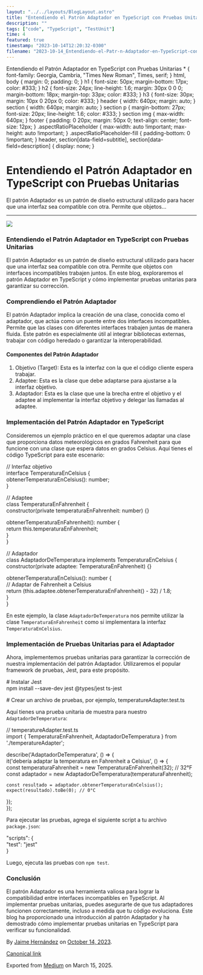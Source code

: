 ```yaml
---
layout: "../../layouts/BlogLayout.astro"
title: "Entendiendo el Patrón Adaptador en TypeScript con Pruebas Unitarias"
description: ""
tags: ["code", "TypeScript", "TestUnit"]
time: 4
featured: true
timestamp: "2023-10-14T12:20:32-0300"
filename: "2023-10-14_Entendiendo-el-Patr-n-Adaptador-en-TypeScript-con-Pruebas-Unitarias-9604f3209baa"
---
```


Entendiendo el Patrón Adaptador en TypeScript con Pruebas Unitarias \* { font-family: Georgia, Cambria, "Times New Roman", Times, serif; } html, body { margin: 0; padding: 0; } h1 { font-size: 50px; margin-bottom: 17px; color: #333; } h2 { font-size: 24px; line-height: 1.6; margin: 30px 0 0 0; margin-bottom: 18px; margin-top: 33px; color: #333; } h3 { font-size: 30px; margin: 10px 0 20px 0; color: #333; } header { width: 640px; margin: auto; } section { width: 640px; margin: auto; } section p { margin-bottom: 27px; font-size: 20px; line-height: 1.6; color: #333; } section img { max-width: 640px; } footer { padding: 0 20px; margin: 50px 0; text-align: center; font-size: 12px; } .aspectRatioPlaceholder { max-width: auto !important; max-height: auto !important; } .aspectRatioPlaceholder-fill { padding-bottom: 0 !important; } header, section\[data-field=subtitle\], section\[data-field=description\] { display: none; }

Entendiendo el Patrón Adaptador en TypeScript con Pruebas Unitarias
===================================================================

El patrón Adaptador es un patrón de diseño estructural utilizado para hacer que una interfaz sea compatible con otra. Permite que objetos…

* * *

![](https://cdn-images-1.medium.com/max/800/0*JYV6UA5J8l2MF3AX.jpg)

### Entendiendo el Patrón Adaptador en TypeScript con Pruebas Unitarias

El patrón Adaptador es un patrón de diseño estructural utilizado para hacer que una interfaz sea compatible con otra. Permite que objetos con interfaces incompatibles trabajen juntos. En este blog, exploraremos el patrón Adaptador en TypeScript y cómo implementar pruebas unitarias para garantizar su corrección.

### Comprendiendo el Patrón Adaptador

El patrón Adaptador implica la creación de una clase, conocida como el adaptador, que actúa como un puente entre dos interfaces incompatibles. Permite que las clases con diferentes interfaces trabajen juntas de manera fluida. Este patrón es especialmente útil al integrar bibliotecas externas, trabajar con código heredado o garantizar la interoperabilidad.

#### Componentes del Patrón Adaptador

1.  Objetivo (Target): Esta es la interfaz con la que el código cliente espera trabajar.
2.  Adaptee: Esta es la clase que debe adaptarse para ajustarse a la interfaz objetivo.
3.  Adaptador: Esta es la clase que une la brecha entre el objetivo y el adaptee al implementar la interfaz objetivo y delegar las llamadas al adaptee.

### Implementación del Patrón Adaptador en TypeScript

Consideremos un ejemplo práctico en el que queremos adaptar una clase que proporciona datos meteorológicos en grados Fahrenheit para que funcione con una clase que espera datos en grados Celsius. Aquí tienes el código TypeScript para este escenario:

// Interfaz objetivo  
interface TemperaturaEnCelsius {  
  obtenerTemperaturaEnCelsius(): number;  
}  
  
// Adaptee  
class TemperaturaEnFahrenheit {  
  constructor(private temperaturaEnFahrenheit: number) {}  
  
  obtenerTemperaturaEnFahrenheit(): number {  
    return this.temperaturaEnFahrenheit;  
  }  
}  
  
// Adaptador  
class AdaptadorDeTemperatura implements TemperaturaEnCelsius {  
  constructor(private adaptee: TemperaturaEnFahrenheit) {}  
  
  obtenerTemperaturaEnCelsius(): number {  
    // Adaptar de Fahrenheit a Celsius  
    return (this.adaptee.obtenerTemperaturaEnFahrenheit() - 32) / 1.8;  
  }  
}

En este ejemplo, la clase `AdaptadorDeTemperatura` nos permite utilizar la clase `TemperaturaEnFahrenheit` como si implementara la interfaz `TemperaturaEnCelsius`.

### Implementación de Pruebas Unitarias para el Adaptador

Ahora, implementemos pruebas unitarias para garantizar la corrección de nuestra implementación del patrón Adaptador. Utilizaremos el popular framework de pruebas, Jest, para este propósito.

\# Instalar Jest  
npm install --save-dev jest @types/jest ts-jest  
  
\# Crear un archivo de pruebas, por ejemplo, temperatureAdapter.test.ts

Aquí tienes una prueba unitaria de muestra para nuestro `AdaptadorDeTemperatura`:

// temperatureAdapter.test.ts  
import { TemperaturaEnFahrenheit, AdaptadorDeTemperatura } from './temperatureAdapter';  
  
describe('AdaptadorDeTemperatura', () => {  
  it('debería adaptar la temperatura en Fahrenheit a Celsius', () => {  
    const temperaturaFahrenheit = new TemperaturaEnFahrenheit(32); // 32°F  
    const adaptador = new AdaptadorDeTemperatura(temperaturaFahrenheit);  
  
    const resultado = adaptador.obtenerTemperaturaEnCelsius();  
    expect(resultado).toBe(0); // 0°C  
  });  
});

Para ejecutar las pruebas, agrega el siguiente script a tu archivo `package.json`:

"scripts": {  
  "test": "jest"  
}

Luego, ejecuta las pruebas con `npm test`.

### Conclusión

El patrón Adaptador es una herramienta valiosa para lograr la compatibilidad entre interfaces incompatibles en TypeScript. Al implementar pruebas unitarias, puedes asegurarte de que tus adaptadores funcionen correctamente, incluso a medida que tu código evoluciona. Este blog ha proporcionado una introducción al patrón Adaptador y ha demostrado cómo implementar pruebas unitarias en TypeScript para verificar su funcionalidad.

By [Jaime Hernández](https://medium.com/@devjaime) on [October 14, 2023](https://medium.com/p/9604f3209baa).

[Canonical link](https://medium.com/@devjaime/entendiendo-el-patr%C3%B3n-adaptador-en-typescript-con-pruebas-unitarias-9604f3209baa)

Exported from [Medium](https://medium.com) on March 15, 2025.